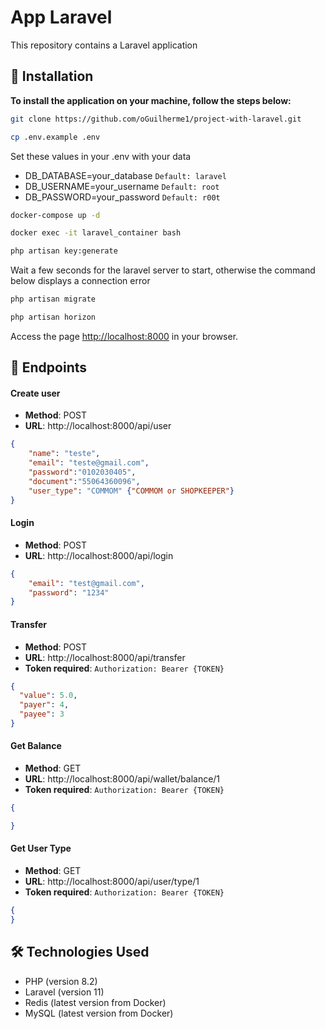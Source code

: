 # App Laravel

This repository contains a Laravel application

## 🚀 Installation

**To install the application on your machine, follow the steps below:**

```bash
git clone https://github.com/oGuilherme1/project-with-laravel.git
```

```bash
cp .env.example .env
```
Set these values ​​in your .env with your data
- DB_DATABASE=your_database `Default: laravel`
- DB_USERNAME=your_username `Default: root`
- DB_PASSWORD=your_password `Default: r00t`

```bash
docker-compose up -d
```

```bash
docker exec -it laravel_container bash
```

```bash
php artisan key:generate
```

Wait a few seconds for the laravel server to start, otherwise the command below displays a connection error
```bash
php artisan migrate
```

```bash
php artisan horizon
```

Access the page [http://localhost:8000](http://localhost:8000) in your browser.

## 📡 Endpoints 

#### Create user

- **Method**: POST
- **URL**: http://localhost:8000/api/user

```json
{
	"name": "teste",
	"email": "teste@gmail.com",
	"password":"0102030405",
	"document":"55064360096",
	"user_type": "COMMOM" {"COMMOM or SHOPKEEPER"}
}
```

#### Login

- **Method**: POST
- **URL**: http://localhost:8000/api/login

```json
{
    "email": "test@gmail.com",
    "password": "1234"
}
```

#### Transfer

- **Method**: POST
- **URL**: http://localhost:8000/api/transfer
- **Token required**: `Authorization: Bearer {TOKEN}`

```json
{
  "value": 5.0,
  "payer": 4,
  "payee": 3
}
```


#### Get Balance 

- **Method**: GET
- **URL**: http://localhost:8000/api/wallet/balance/1
- **Token required**: `Authorization: Bearer {TOKEN}`

```json
{

}
```

#### Get User Type

- **Method**: GET
- **URL**: http://localhost:8000/api/user/type/1
- **Token required**: `Authorization: Bearer {TOKEN}`

```json
{
}
```

## 🛠️ Technologies Used

- PHP (version 8.2)
- Laravel (version 11)
- Redis (latest version from Docker)
- MySQL (latest version from Docker)
